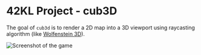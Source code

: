# 42KL Project - cub3D

The goal of ``cub3d`` is to render a 2D map into a 3D viewport using raycasting algorithm (like [Wolfenstein 3D](https://fr.wikipedia.org/wiki/Wolfenstein_3D)).

<img align="center" src="screenshot.png" alt="Screenshot of the game" />
